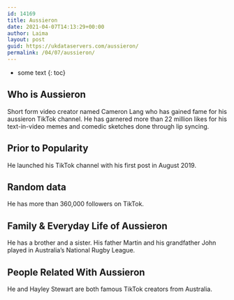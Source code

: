 ```yaml
---
id: 14169
title: Aussieron
date: 2021-04-07T14:13:29+00:00
author: Laima
layout: post
guid: https://ukdataservers.com/aussieron/
permalink: /04/07/aussieron/
---
```


* some text
{: toc}


## Who is Aussieron
                  
                  
                  
Short form video creator named Cameron Lang who has gained fame for his aussieron TikTok channel. He has garnered more than 22 million likes for his text-in-video memes and comedic sketches done through lip syncing.
                  
              
            
              
            
                
                
                
## Prior to Popularity
                  
                  
                  
He launched his TikTok channel with his first post in August 2019.
                  
              
            
              
            
                
                
                
## Random data
                  
                  
                  
He has more than 360,000 followers on TikTok.  
                  
              
            
              
            
                
                
                
## Family & Everyday Life of Aussieron
                  
                  
                  
He has a brother and a sister. His father Martin and his grandfather John played in Australia&#8217;s National Rugby League. 
                  
              
            
              
            
                
                
                
## People Related With Aussieron
                  
                  
                  
He and Hayley Stewart are both famous TikTok creators from Australia.
                  
              
            
              
            
                
              
            
              
              
            
            
              
            
          
          
          